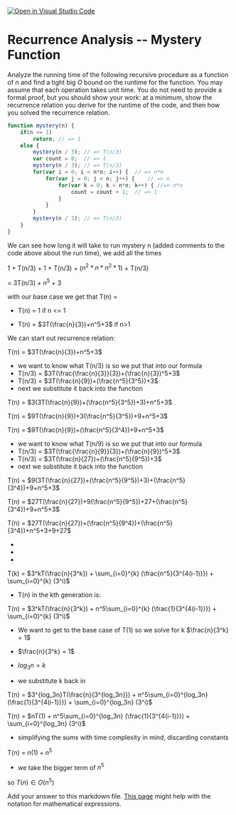 [![Open in Visual Studio Code](https://classroom.github.com/assets/open-in-vscode-718a45dd9cf7e7f842a935f5ebbe5719a5e09af4491e668f4dbf3b35d5cca122.svg)](https://classroom.github.com/online_ide?assignment_repo_id=13175040&assignment_repo_type=AssignmentRepo)
# Recurrence Analysis -- Mystery Function

Analyze the running time of the following recursive procedure as a function of
$n$ and find a tight big $O$ bound on the runtime for the function. You may
assume that each operation takes unit time. You do not need to provide a formal
proof, but you should show your work: at a minimum, show the recurrence relation
you derive for the runtime of the code, and then how you solved the recurrence
relation.

```javascript
function mystery(n) {
    if(n <= 1)
        return; // => 1
    else {
        mystery(n / 3); // => T(n/3)
        var count = 0;  // => 1
        mystery(n / 3); // => T(n/3)
        for(var i = 0; i < n*n; i++) {  // => n*n
            for(var j = 0; j < n; j++) {    // => n
                for(var k = 0; k < n*n; k++) { //=> n*n
                    count = count + 1;  // => 1
                }
            }
        }
        mystery(n / 3); // => T(n/3)
    }
}
```

We can see how long it will take to run mystery n (added comments to the code above about the run time), we add all the times

1 + T(n/3) + 1 + T(n/3) + ($n^2 * n * n^2 * 1$) + T(n/3)

= 3T(n/3) + $n^5$ + 3

with our base case we get that T(n) = 

- T(n) = 1 if n <= 1

- T(n) = $3T(\frac{n}{3})+n^5+3$ if n>1

We can start out recurrence relation:

T(n) = $3T(\frac{n}{3})+n^5+3$ 

- we want to know what T(n/3) is so we put that into our formula
- T(n/3) = $3T(\frac{\frac{n}{3}}{3})+(\frac{n}{3})^5+3$
- T(n/3) = $3T(\frac{n}{9})+(\frac{n^5}{3^5})+3$
- next we substitute it back into the function

T(n) = $3(3T(\frac{n}{9})+(\frac{n^5}{3^5})+3)+n^5+3$ 

T(n) = $9T(\frac{n}{9})+3(\frac{n^5}{3^5})+9+n^5+3$

T(n) = $9T(\frac{n}{9})+(\frac{n^5}{3^4})+9+n^5+3$

- we want to know what T(n/9) is so we put that into our formula
- T(n/3) = $3T(\frac{\frac{n}{9}}{3})+(\frac{n}{9})^5+3$
- T(n/3) = $3T(\frac{n}{27})+(\frac{n^5}{9^5})+3$
- next we substitute it back into the function

T(n) = $9(3T(\frac{n}{27})+(\frac{n^5}{9^5})+3)+(\frac{n^5}{3^4})+9+n^5+3$

T(n) = $27T(\frac{n}{27})+9(\frac{n^5}{9^5})+27+(\frac{n^5}{3^4})+9+n^5+3$

T(n) = $27T(\frac{n}{27})+(\frac{n^5}{9^4})+(\frac{n^5}{3^4})+n^5+3+9+27$

-
-
-

T(k) = $3^kT(\frac{n}{3^k}) + \sum_{i=0}^{k} (\frac{n^5}{3^{4(i-1)}}) + \sum_{i=0}^{k} (3^i)$ 

- T(n) in the kth generation is:

T(n) = $3^kT(\frac{n}{3^k}) + n^5\sum_{i=0}^{k} (\frac{1}{3^{4(i-1)}}) + \sum_{i=0}^{k} (3^i)$ 

- We want to get to the base case of T(1) so we solve for k $\frac{n}{3^k} = 1$

- $\frac{n}{3^k} = 1$
- $log_3n = k$
- we substitute k back in 

T(n) = $3^{log_3n}T(\frac{n}{3^{log_3n}}) + n^5\sum_{i=0}^{log_3n} (\frac{1}{3^{4(i-1)}}) + \sum_{i=0}^{log_3n} (3^i)$ 

T(n) = $nT(1) + n^5\sum_{i=0}^{log_3n} (\frac{1}{3^{4(i-1)}}) + \sum_{i=0}^{log_3n} (3^i)$ 

- simplifying the sums with time complexity in mind, discarding constants

T(n) = $n(1) + n^5$

- we take the bigger term of $n^5$

so $T(n) \in O(n^5)$


Add your answer to this markdown file. [This
page](https://docs.github.com/en/get-started/writing-on-github/working-with-advanced-formatting/writing-mathematical-expressions)
might help with the notation for mathematical expressions.
